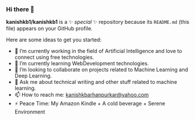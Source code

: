 ### Hi there 👋


**kanishkb1/kanishkb1** is a ✨ _special_ ✨ repository because its `README.md` (this file) appears on your GitHub profile.

Here are some ideas to get you started:

- 🔭 I’m currently working in the field of Artificial Intelligence and love to connect using free technologies.
- 🌱 I’m currently learning WebDevelopment technologies.
- 👯 I’m looking to collaborate on projects related to Machine Learning and Deep Learning.
- 💬 Ask me about technical writing and other stuff related to machine learning.
- 📫 How to reach me: kanishkbarhanpurkar@yahoo.com
- ⚡ Peace Time: My Amazon Kindle  + A cold beverage + Serene Environment 


